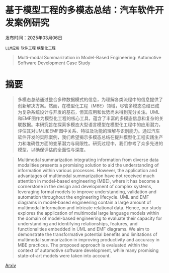 # 基于模型工程的多模态总结：汽车软件开发案例研究

发布时间：2025年03月06日

`LLM应用` `软件工程` `模型化工程`

> Multi-modal Summarization in Model-Based Engineering: Automotive Software Development Case Study

# 摘要

> 多模态总结通过整合多种数据模式的信息，为理解各类流程中的信息提供了创新解决方案。然而，在模型化工程（MBE）领域，尽管多模态总结已成为复杂系统设计与开发的基石，但其应用和优势尚未得到充分关注。UML和EMF图作为模型化工程的核心工具，蕴含了丰富的多模态信息和复杂的关联数据。本研究旨在探索多模态大型语言模型在模型化工程中的应用潜力，评估其对UML和EMF图中关系、特征及功能的理解与识别能力。通过汽车软件开发的实际案例，我们希望揭示多模态总结在提升模型化工程实践生产力和准确性方面的变革潜力与局限性。研究过程中，我们参考了众多先进的模型，以确保评估的全面性与深度。

> Multimodal summarization integrating information from diverse data modalities presents a promising solution to aid the understanding of information within various processes. However, the application and advantages of multimodal summarization have not received much attention in model-based engineering (MBE), where it has become a cornerstone in the design and development of complex systems, leveraging formal models to improve understanding, validation and automation throughout the engineering lifecycle. UML and EMF diagrams in model-based engineering contain a large amount of multimodal information and intricate relational data. Hence, our study explores the application of multimodal large language models within the domain of model-based engineering to evaluate their capacity for understanding and identifying relationships, features, and functionalities embedded in UML and EMF diagrams. We aim to demonstrate the transformative potential benefits and limitations of multimodal summarization in improving productivity and accuracy in MBE practices. The proposed approach is evaluated within the context of automotive software development, while many promising state-of-art models were taken into account.

[Arxiv](https://arxiv.org/abs/2503.04506)